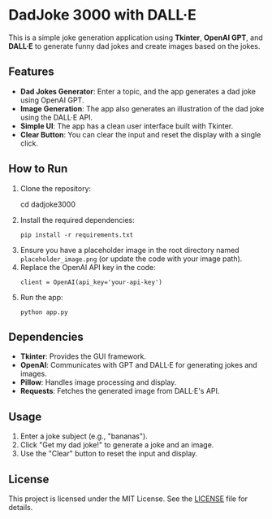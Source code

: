 <!DOCTYPE html>
<html lang="en">
<head>
    <meta charset="UTF-8">
    <meta name="viewport" content="width=device-width, initial-scale=1.0">
<!--     <title>DadJoke 3000 with DALL·E</title> -->
</head>
<body>

<h1>DadJoke 3000 with DALL·E</h1>

<p>This is a simple joke generation application using <strong>Tkinter</strong>, <strong>OpenAI GPT</strong>, and <strong>DALL·E</strong> to generate funny dad jokes and create images based on the jokes.</p>

<h2>Features</h2>
<ul>
    <li><strong>Dad Jokes Generator</strong>: Enter a topic, and the app generates a dad joke using OpenAI GPT.</li>
    <li><strong>Image Generation</strong>: The app also generates an illustration of the dad joke using the DALL·E API.</li>
    <li><strong>Simple UI</strong>: The app has a clean user interface built with Tkinter.</li>
    <li><strong>Clear Button</strong>: You can clear the input and reset the display with a single click.</li>
</ul>

<h2>How to Run</h2>
<ol>
    <li>Clone the repository:
    
cd dadjoke3000
        </code></pre>
    </li>
    <li>Install the required dependencies:
        <pre><code>pip install -r requirements.txt</code></pre>
    </li>
    <li>Ensure you have a placeholder image in the root directory named <code>placeholder_image.png</code> (or update the code with your image path).</li>
    <li>Replace the OpenAI API key in the code:
        <pre><code>client = OpenAI(api_key='your-api-key')</code></pre>
    </li>
    <li>Run the app:
        <pre><code>python app.py</code></pre>
    </li>
</ol>

<h2>Dependencies</h2>
<ul>
    <li><strong>Tkinter</strong>: Provides the GUI framework.</li>
    <li><strong>OpenAI</strong>: Communicates with GPT and DALL·E for generating jokes and images.</li>
    <li><strong>Pillow</strong>: Handles image processing and display.</li>
    <li><strong>Requests</strong>: Fetches the generated image from DALL·E's API.</li>
</ul>

<h2>Usage</h2>
<ol>
    <li>Enter a joke subject (e.g., "bananas").</li>
    <li>Click "Get my dad joke!" to generate a joke and an image.</li>
    <li>Use the "Clear" button to reset the input and display.</li>
</ol>

<h2>License</h2>
<p>This project is licensed under the MIT License. See the <a href="LICENSE">LICENSE</a> file for details.</p>

</body>
</html>
